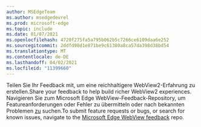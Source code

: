 ```yaml
---
author: MSEdgeTeam
ms.author: msedgedevrel
ms.prod: microsoft-edge
ms.topic: include
ms.date: 01/07/2021
ms.openlocfilehash: 4720f275fa5a795b062b5c7266ce6109daa6e252
ms.sourcegitcommit: 2ddfd98d1e871be9c61380a8ca57da398d38bd54
ms.translationtype: MT
ms.contentlocale: de-DE
ms.lasthandoff: 04/02/2021
ms.locfileid: "11399660"
---
```

<span data-ttu-id="37911-101">Teilen Sie Ihr Feedback mit, um eine reichhaltigere WebView2-Erfahrung zu erstellen.</span><span class="sxs-lookup"><span data-stu-id="37911-101">Share your feedback to help build richer WebView2 experiences.</span></span>  <span data-ttu-id="37911-102">Navigieren Sie zum Microsoft Edge WebView-Feedback-Repository, um Featureanforderungen oder Fehler zu übermitteln oder nach bekannten Problemen [zu][GithubMicrosoftedgeWebviewfeedback] suchen.</span><span class="sxs-lookup"><span data-stu-id="37911-102">To submit feature requests or bugs, or search for known issues, navigate to the [Microsoft Edge WebView feedback][GithubMicrosoftedgeWebviewfeedback] repo.</span></span>  

<!-- links -->  

[GithubMicrosoftedgeWebviewfeedback]: https://github.com/MicrosoftEdge/WebViewFeedback "WebView Feedback – MicrosoftEdge/WebViewFeedback | GitHub"  
